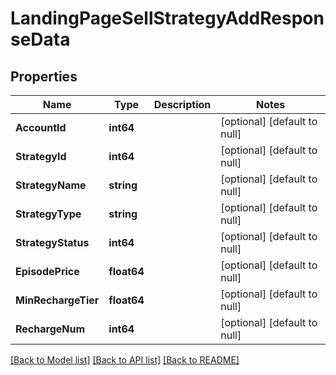 # LandingPageSellStrategyAddResponseData

## Properties
Name | Type | Description | Notes
------------ | ------------- | ------------- | -------------
**AccountId** | **int64** |  | [optional] [default to null]
**StrategyId** | **int64** |  | [optional] [default to null]
**StrategyName** | **string** |  | [optional] [default to null]
**StrategyType** | **string** |  | [optional] [default to null]
**StrategyStatus** | **int64** |  | [optional] [default to null]
**EpisodePrice** | **float64** |  | [optional] [default to null]
**MinRechargeTier** | **float64** |  | [optional] [default to null]
**RechargeNum** | **int64** |  | [optional] [default to null]

[[Back to Model list]](../README.md#documentation-for-models) [[Back to API list]](../README.md#documentation-for-api-endpoints) [[Back to README]](../README.md)


